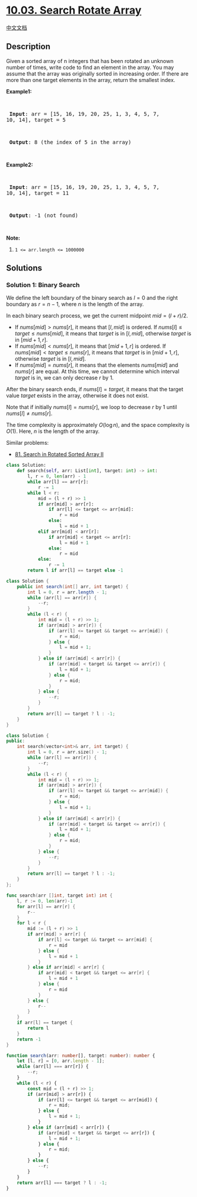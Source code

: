 # [10.03. Search Rotate Array](https://leetcode.cn/problems/search-rotate-array-lcci)

[中文文档](./lcci/10.03.Search%20Rotate%20Array/README.md)

## Description

<p>Given a sorted array of n integers that has been rotated an unknown number of times, write code to find an element in the array. You may assume that the array was originally sorted in increasing order. If there are more than one target elements in the array, return the smallest index.</p>
<p><strong>Example1:</strong></p>
<pre>

<strong> Input</strong>: arr = [15, 16, 19, 20, 25, 1, 3, 4, 5, 7, 10, 14], target = 5

<strong> Output</strong>: 8 (the index of 5 in the array)

</pre>
<p><strong>Example2:</strong></p>
<pre>

<strong> Input</strong>: arr = [15, 16, 19, 20, 25, 1, 3, 4, 5, 7, 10, 14], target = 11

<strong> Output</strong>: -1 (not found)

</pre>
<p><strong>Note:</strong></p>
<ol>
	<li><code>1 &lt;= arr.length &lt;= 1000000</code></li>
</ol>

## Solutions

### Solution 1: Binary Search

We define the left boundary of the binary search as $l=0$ and the right boundary as $r=n-1$, where $n$ is the length of the array.

In each binary search process, we get the current midpoint $mid=(l+r)/2$.

-   If $nums[mid] > nums[r]$, it means that $[l,mid]$ is ordered. If $nums[l] \leq target \leq nums[mid]$, it means that $target$ is in $[l,mid]$, otherwise $target$ is in $[mid+1,r]$.
-   If $nums[mid] < nums[r]$, it means that $[mid+1,r]$ is ordered. If $nums[mid] < target \leq nums[r]$, it means that $target$ is in $[mid+1,r]$, otherwise $target$ is in $[l,mid]$.
-   If $nums[mid] = nums[r]$, it means that the elements $nums[mid]$ and $nums[r]$ are equal. At this time, we cannot determine which interval $target$ is in, we can only decrease $r$ by $1$.

After the binary search ends, if $nums[l] = target$, it means that the target value $target$ exists in the array, otherwise it does not exist.

Note that if initially $nums[l] = nums[r]$, we loop to decrease $r$ by $1$ until $nums[l] \neq nums[r]$.

The time complexity is approximately $O(\log n)$, and the space complexity is $O(1)$. Here, $n$ is the length of the array.

Similar problems:

-   [81. Search in Rotated Sorted Array II](https://github.com/doocs/leetcode/blob/main/solution/0000-0099/0081.Search%20in%20Rotated%20Sorted%20Array%20II/README.md)

<!-- tabs:start -->

```python
class Solution:
    def search(self, arr: List[int], target: int) -> int:
        l, r = 0, len(arr) - 1
        while arr[l] == arr[r]:
            r -= 1
        while l < r:
            mid = (l + r) >> 1
            if arr[mid] > arr[r]:
                if arr[l] <= target <= arr[mid]:
                    r = mid
                else:
                    l = mid + 1
            elif arr[mid] < arr[r]:
                if arr[mid] < target <= arr[r]:
                    l = mid + 1
                else:
                    r = mid
            else:
                r -= 1
        return l if arr[l] == target else -1
```

```java
class Solution {
    public int search(int[] arr, int target) {
        int l = 0, r = arr.length - 1;
        while (arr[l] == arr[r]) {
            --r;
        }
        while (l < r) {
            int mid = (l + r) >> 1;
            if (arr[mid] > arr[r]) {
                if (arr[l] <= target && target <= arr[mid]) {
                    r = mid;
                } else {
                    l = mid + 1;
                }
            } else if (arr[mid] < arr[r]) {
                if (arr[mid] < target && target <= arr[r]) {
                    l = mid + 1;
                } else {
                    r = mid;
                }
            } else {
                --r;
            }
        }
        return arr[l] == target ? l : -1;
    }
}
```

```cpp
class Solution {
public:
    int search(vector<int>& arr, int target) {
        int l = 0, r = arr.size() - 1;
        while (arr[l] == arr[r]) {
            --r;
        }
        while (l < r) {
            int mid = (l + r) >> 1;
            if (arr[mid] > arr[r]) {
                if (arr[l] <= target && target <= arr[mid]) {
                    r = mid;
                } else {
                    l = mid + 1;
                }
            } else if (arr[mid] < arr[r]) {
                if (arr[mid] < target && target <= arr[r]) {
                    l = mid + 1;
                } else {
                    r = mid;
                }
            } else {
                --r;
            }
        }
        return arr[l] == target ? l : -1;
    }
};
```

```go
func search(arr []int, target int) int {
	l, r := 0, len(arr)-1
	for arr[l] == arr[r] {
		r--
	}
	for l < r {
		mid := (l + r) >> 1
		if arr[mid] > arr[r] {
			if arr[l] <= target && target <= arr[mid] {
				r = mid
			} else {
				l = mid + 1
			}
		} else if arr[mid] < arr[r] {
			if arr[mid] < target && target <= arr[r] {
				l = mid + 1
			} else {
				r = mid
			}
		} else {
			r--
		}
	}
	if arr[l] == target {
		return l
	}
	return -1
}
```

```ts
function search(arr: number[], target: number): number {
    let [l, r] = [0, arr.length - 1];
    while (arr[l] === arr[r]) {
        --r;
    }
    while (l < r) {
        const mid = (l + r) >> 1;
        if (arr[mid] > arr[r]) {
            if (arr[l] <= target && target <= arr[mid]) {
                r = mid;
            } else {
                l = mid + 1;
            }
        } else if (arr[mid] < arr[r]) {
            if (arr[mid] < target && target <= arr[r]) {
                l = mid + 1;
            } else {
                r = mid;
            }
        } else {
            --r;
        }
    }
    return arr[l] === target ? l : -1;
}
```

<!-- tabs:end -->

<!-- end -->
